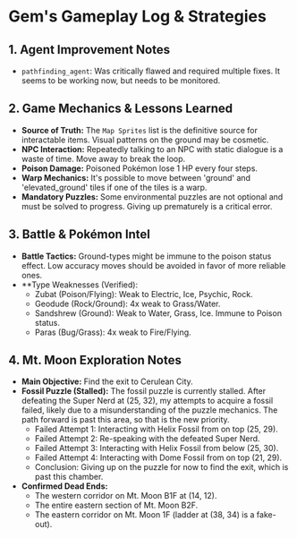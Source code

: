 # Gem's Gameplay Log & Strategies

## 1. Agent Improvement Notes
*   `pathfinding_agent`: Was critically flawed and required multiple fixes. It seems to be working now, but needs to be monitored.

## 2. Game Mechanics & Lessons Learned
*   **Source of Truth:** The `Map Sprites` list is the definitive source for interactable items. Visual patterns on the ground may be cosmetic.
*   **NPC Interaction:** Repeatedly talking to an NPC with static dialogue is a waste of time. Move away to break the loop.
*   **Poison Damage:** Poisoned Pokémon lose 1 HP every four steps.
*   **Warp Mechanics:** It's possible to move between 'ground' and 'elevated_ground' tiles if one of the tiles is a warp.
*   **Mandatory Puzzles:** Some environmental puzzles are not optional and must be solved to progress. Giving up prematurely is a critical error.

## 3. Battle & Pokémon Intel
*   **Battle Tactics:** Ground-types might be immune to the poison status effect. Low accuracy moves should be avoided in favor of more reliable ones.
*   **Type Weaknesses (Verified):
    *   Zubat (Poison/Flying): Weak to Electric, Ice, Psychic, Rock.
    *   Geodude (Rock/Ground): 4x weak to Grass/Water.
    *   Sandshrew (Ground): Weak to Water, Grass, Ice. Immune to Poison status.
    *   Paras (Bug/Grass): 4x weak to Fire/Flying.

## 4. Mt. Moon Exploration Notes
*   **Main Objective:** Find the exit to Cerulean City.
*   **Fossil Puzzle (Stalled):** The fossil puzzle is currently stalled. After defeating the Super Nerd at (25, 32), my attempts to acquire a fossil failed, likely due to a misunderstanding of the puzzle mechanics. The path forward is past this area, so that is the new priority.
    *   Failed Attempt 1: Interacting with Helix Fossil from on top (25, 29).
    *   Failed Attempt 2: Re-speaking with the defeated Super Nerd.
    *   Failed Attempt 3: Interacting with Helix Fossil from below (25, 30).
    *   Failed Attempt 4: Interacting with Dome Fossil from on top (21, 29).
    *   Conclusion: Giving up on the puzzle for now to find the exit, which is past this chamber.
*   **Confirmed Dead Ends:**
    *   The western corridor on Mt. Moon B1F at (14, 12).
    *   The entire eastern section of Mt. Moon B2F.
    *   The eastern corridor on Mt. Moon 1F (ladder at (38, 34) is a fake-out).